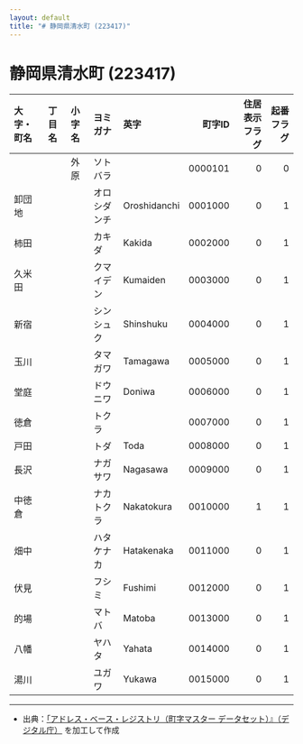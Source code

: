 ```yaml
---
layout: default
title: "# 静岡県清水町 (223417)"
---
```


# 静岡県清水町 (223417)

| 大字・町名 | 丁目名 | 小字名 | ヨミガナ | 英字 | 町字ID | 住居表示フラグ | 起番フラグ |
|:--------|:------|:------|:-----------------|:---------------------|--------:|----------:|--------:|
|  |  | 外原 | ソトバラ |  | 0000101 | 0 | 0 |
| 卸団地 |  |  | オロシダンチ | Oroshidanchi | 0001000 | 0 | 1 |
| 柿田 |  |  | カキダ | Kakida | 0002000 | 0 | 1 |
| 久米田 |  |  | クマイデン | Kumaiden | 0003000 | 0 | 1 |
| 新宿 |  |  | シンシュク | Shinshuku | 0004000 | 0 | 1 |
| 玉川 |  |  | タマガワ | Tamagawa | 0005000 | 0 | 1 |
| 堂庭 |  |  | ドウニワ | Doniwa | 0006000 | 0 | 1 |
| 徳倉 |  |  | トクラ |  | 0007000 | 0 | 1 |
| 戸田 |  |  | トダ | Toda | 0008000 | 0 | 1 |
| 長沢 |  |  | ナガサワ | Nagasawa | 0009000 | 0 | 1 |
| 中徳倉 |  |  | ナカトクラ | Nakatokura | 0010000 | 1 | 1 |
| 畑中 |  |  | ハタケナカ | Hatakenaka | 0011000 | 0 | 1 |
| 伏見 |  |  | フシミ | Fushimi | 0012000 | 0 | 1 |
| 的場 |  |  | マトバ | Matoba | 0013000 | 0 | 1 |
| 八幡 |  |  | ヤハタ | Yahata | 0014000 | 0 | 1 |
| 湯川 |  |  | ユガワ | Yukawa | 0015000 | 0 | 1 |

---

- 出典：[「アドレス・ベース・レジストリ（町字マスター データセット）』（デジタル庁）](https://www.digital.go.jp/policies/base_registry_address/) を加工して作成